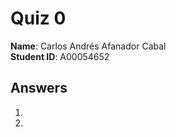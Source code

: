 # Quiz 0

**Name**: Carlos Andrés Afanador Cabal   
**Student ID**: A00054652  

## Answers

1.  

1.  
